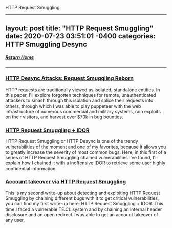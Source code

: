 HTTP Request Smuggling

---
layout: post
title:  "HTTP Request Smuggling"
date:   2020-07-23 03:51:01 -0400
categories: HTTP Smuggling Desync
---
##### [Return Home](https://thegetch.github.io/penetration/testing/resources/2020/07/24/Home/)

---

### [HTTP Desync Attacks: Request Smuggling Reborn](https://portswigger.net/research/http-desync-attacks-request-smuggling-reborn)

HTTP requests are traditionally viewed as isolated, standalone entities. In this paper, I'll explore forgotten techniques for remote, unauthenticated attackers to smash through this isolation and splice their requests into others, through which I was able to play puppeteer with the web infrastructure of numerous commercial and military systems, rain exploits on their visitors, and harvest over $70k in bug bounties.

### [HTTP Request Smuggling + IDOR](https://hipotermia.pw/bb/http-desync-idor)

HTTP Request Smuggling or HTTP Desync is one of the trendy vulnerabilities of the moment and one of my favorites, because it allows you to greatly increase the severity of most common bugs. Here, in this first of a series of HTTP Request Smuggling chained vulnerabilities I've found, I'll explain how I chained it with a inoffensive IDOR to retrieve some user highly confidential information.

### [Account takeover via HTTP Request Smuggling](https://hipotermia.pw/bb/http-desync-account-takeover)

This is my second write-up about detecting and exploiting HTTP Request Smuggling by chaining different bugs with it to get critical vulnerabilities, you can find my first write-up here: HTTP Request Smuggling + IDOR.
This time I faced a vulnerable TE.CL system and by chaining an internal header disclosure and an open redirect I was able to get an account takeover of any user.
